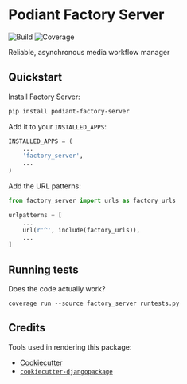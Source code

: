 Podiant Factory Server
======================

![Build](https://git.steadman.io/podiant/factory-server/badges/master/build.svg)
![Coverage](https://git.steadman.io/podiant/factory-server/badges/master/coverage.svg)

Reliable, asynchronous media workflow manager

## Quickstart

Install Factory Server:

```sh
pip install podiant-factory-server
```

Add it to your `INSTALLED_APPS`:
```python
INSTALLED_APPS = (
    ...
    'factory_server',
    ...
)
```

Add the URL patterns:

```python
from factory_server import urls as factory_urls

urlpatterns = [
    ...
    url(r'^', include(factory_urls)),
    ...
]
```

## Running tests

Does the code actually work?

```
coverage run --source factory_server runtests.py
```

## Credits

Tools used in rendering this package:

- [Cookiecutter](https://github.com/audreyr/cookiecutter)
- [`cookiecutter-djangopackage`](https://github.com/pydanny/cookiecutter-djangopackage)
